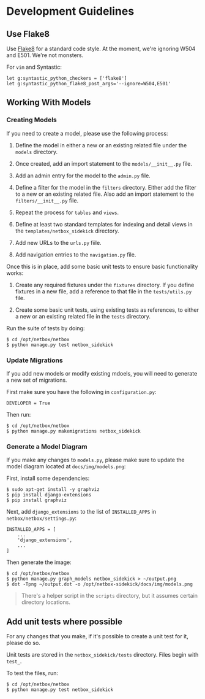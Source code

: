 # Development Guidelines

## Use Flake8

Use [Flake8](https://flake8.pycqa.org/en/latest/) for a standard code style.
At the moment, we're ignoring W504 and E501. We're not monsters.

For `vim` and Syntastic:

```
let g:syntastic_python_checkers = ['flake8']
let g:syntastic_python_flake8_post_args='--ignore=W504,E501'
```

## Working With Models

### Creating Models

If you need to create a model, please use the following process:

1. Define the model in either a new or an existing related file under the
   `models` directory.

2. Once created, add an import statement to the `models/__init__.py` file.

3. Add an admin entry for the model to the `admin.py` file.

4. Define a filter for the model in the `filters` directory. Either add the
   filter to a new or an existing related file. Also add an import statement
   to the `filters/__init__.py` file.

4. Repeat the process for `tables` and `views`.

5. Define at least two standard templates for indexing and detail views in the
   `templates/netbox_sidekick` directory.

8. Add new URLs to the `urls.py` fiile.

7. Add navigation entries to the `navigation.py` file.

Once this is in place, add some basic unit tests to ensure basic functionality
works:

1. Create any required fixtures under the `fixtures` directory. If you define
   fixtures in a new file, add a reference to that file in the
   `tests/utils.py` file.

2. Create some basic unit tests, using existing tests as references, to either
   a new or an existing related file in the `tests` directory.

Run the suite of tests by doing:

```shell
$ cd /opt/netbox/netbox
$ python manage.py test netbox_sidekick
```

### Update Migrations

If you add new models or modify existing mdoels, you will need to generate a new
set of migrations.

First make sure you have the following in `configuration.py`:

```
DEVELOPER = True
```

Then run:

```shell
$ cd /opt/netbox/netbox
$ python manage.py makemigrations netbox_sidekick
```

### Generate a Model Diagram

If you make any changes to `models.py`, please make sure to update the model
diagram located at `docs/img/models.png`:

First, install some dependencies:

```
$ sudo apt-get install -y graphviz
$ pip install django-extensions
$ pip install graphviz
```

Next, add `django_extensions` to the list of `INSTALLED_APPS` in
`netbox/netbox/settings.py`:

```
INSTALLED_APPS = [
    ...
    'django_extensions',
    ...
]
```

Then generate the image:

```
$ cd /opt/netbox/netbox
$ python manage.py graph_models netbox_sidekick > ~/output.png
$ dot -Tpng ~/output.dot -o /opt/netbox-sidekick/docs/img/models.png
```

> There's a helper script in the `scripts` directory, but it assumes
> certain directory locations.

## Add unit tests where possible

For any changes that you make, if it's possible to create a unit test
for it, please do so.

Unit tests are stored in the `netbox_sidekick/tests` directory. Files begin
with `test_`.

To test the files, run:

```shell
$ cd /opt/netbox/netbox
$ python manage.py test netbox_sidekick
```
